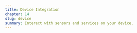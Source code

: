 ```yaml
---
title: Device Integration
chapter: 14
slug: device
summary: Interact with sensors and services on your device.
---
```

